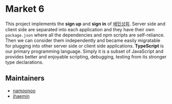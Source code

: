 # Market 6

This project implements the **sign up** and **sign in** of [배민상회](https://mart.baemin.com/?gclid=EAIaIQobChMI8ciAjr-86gIVGa6WCh2KbwTwEAAYASAAEgIIY_D_BwE). Server side and client side are separated into each application and they have their own `package.json` where all the dependencies and npm scripts are self-reliance. Then we can consider them independently and became easily migratable for plugging into other server side or client side applications. **TypeScript** is our primary programming language. Simply it is a subset of JavaScript and provides better and enjoyable scripting, debugging, testing from its stronger type declarations.

## Maintainers

- [namoonoo](https://github.com/naamoonoo)
- [jhaemin](https://github.com/jhaemin)
